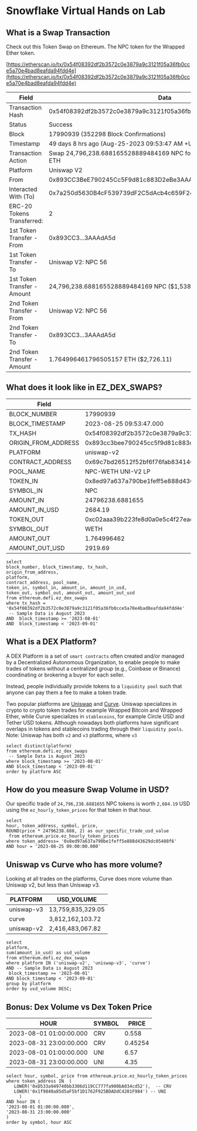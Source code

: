 # Snowflake Virtual Hands on Lab

## What is a Swap Transaction

Check out this Token Swap on Ethereum. The NPC token for the Wrapped Ether token.

[https://etherscan.io/tx/0x54f08392df2b3572c0e3879a9c3121f05a36fb0cce5a70e4bad8eafda94fdd4e](https://etherscan.io/tx/0x54f08392df2b3572c0e3879a9c3121f05a36fb0cce5a70e4bad8eafda94fdd4e)

| Field                       | Data                                                                   |
|-----------------------------|------------------------------------------------------------------------|
| Transaction Hash            | 0x54f08392df2b3572c0e3879a9c3121f05a36fb0cce5a70e4bad8eafda94fdd4e |
| Status                      | Success                                                                |
| Block                       | 17990939 (352298 Block Confirmations)                                  |
| Timestamp                   | 49 days 8 hrs ago (Aug-25-2023 09:53:47 AM +UTC)                       |
| Transaction Action          | Swap 24,796,238.688165528889484169 NPC for 1.764996461796505157 ETH   |
| Platform                    | Uniswap V2                                                             |
| From                        | 0x893CC3BeE790245Cc5F9d81c883D2eBe3AAAdA5d                              |
| Interacted With (To)        | 0x7a250d5630B4cF539739dF2C5dAcb4c659F2488D (Uniswap V2: Router 2)      |
| ERC-20 Tokens Transferred:  | 2                                                                      |
| 1st Token Transfer - From   | 0x893CC3...3AAAdA5d                                                    |
| 1st Token Transfer - To     | Uniswap V2: NPC 56                                                      |
| 1st Token Transfer - Amount | 24,796,238.688165528889484169 NPC ($1,538.36)                          |
| 2nd Token Transfer - From   | Uniswap V2: NPC 56                                                      |
| 2nd Token Transfer - To     | 0x893CC3...3AAAdA5d                                                    |
| 2nd Token Transfer - Amount | 1.764996461796505157 ETH ($2,726.11)                                   |

## What does it look like in EZ_DEX_SWAPS?

| Field               | Data                                                                      |
|---------------------|---------------------------------------------------------------------------|
| BLOCK_NUMBER        | 17990939                                                                  |
| BLOCK_TIMESTAMP     | 2023-08-25 09:53:47.000                                                   |
| TX_HASH             | 0x54f08392df2b3572c0e3879a9c3121f05a36fb0cce5a70e4bad8eafda94fdd4e   |
| ORIGIN_FROM_ADDRESS | 0x893cc3bee790245cc5f9d81c883d2ebe3aaada5d                                |
| PLATFORM            | uniswap-v2                                                                |
| CONTRACT_ADDRESS    | 0x69c7bd26512f52bf6f76fab834140d13dda673ca                                |
| POOL_NAME           | NPC-WETH UNI-V2 LP                                                        |
| TOKEN_IN            | 0x8ed97a637a790be1feff5e888d43629dc05408f6                                |
| SYMBOL_IN           | NPC                                                                       |
| AMOUNT_IN           | 24796238.6881655                                                          |
| AMOUNT_IN_USD       | 2684.19                                                                   |
| TOKEN_OUT           | 0xc02aaa39b223fe8d0a0e5c4f27ead9083c756cc2                                |
| SYMBOL_OUT          | WETH                                                                      |
| AMOUNT_OUT          | 1.764996462                                                               |
| AMOUNT_OUT_USD      | 2919.69                                                                   |


```
select 
block_number, block_timestamp, tx_hash, 
origin_from_address,
platform,
contract_address, pool_name, 
token_in, symbol_in, amount_in, amount_in_usd,
token_out, symbol_out, amount_out, amount_out_usd
from ethereum.defi.ez_dex_swaps
where tx_hash = '0x54f08392df2b3572c0e3879a9c3121f05a36fb0cce5a70e4bad8eafda94fdd4e'
 -- Sample Data is August 2023
AND  block_timestamp >= '2023-08-01'
AND  block_timestamp < '2023-09-01'
```

## What is a DEX Platform?

A DEX Platform is a set of `smart contracts` often created and/or managed by a Decentralized Autonomous Organization, 
to enable people to make trades of tokens without a centralized group (e.g., Coinbase or Binance) coordinating or brokering 
a buyer for each seller. 

Instead, people individually provide tokens to a `liquidity pool` such that anyone can pay them a fee to make a token trade.

Two popular platforms are [Uniswap](https://app.uniswap.org/swap) and [Curve](https://curve.fi/#/ethereum/swap). Uniswap specializes in crypto to crypto token trades for example Wrapped Bitcoin and Wrapped Ether, while Curve specializes in `stablecoins`, for example Circle USD and Tether USD tokens. Although nowadays both platforms have significant overlaps in tokens and stablecoins trading through their `liquidity pools`. Note: Uniswap has both `v2` and `v3` platforms, where `v3` 

```
select distinct(platform)
from ethereum.defi.ez_dex_swaps
 -- Sample Data is August 2023
where block_timestamp >= '2023-08-01'
AND block_timestamp < '2023-09-01'
order by platform ASC
```

## How do you measure Swap Volume in USD?

Our specific trade of `24,796,238.6881655` NPC tokens is worth `2,684.19` USD using the `ez_hourly_token_prices`
for that token in that hour.

```
select 
hour, token_address, symbol, price,
ROUND(price * 24796238.688, 2) as our_specific_trade_usd_value
 from ethereum.price.ez_hourly_token_prices
where token_address= '0x8ed97a637a790be1feff5e888d43629dc05408f6'
AND hour = '2023-08-25 09:00:00.000'
```

## Uniswap vs Curve who has more volume?

Looking at all trades on the platforms, Curve does more 
volume than Uniswap v2, but less than Uniswap v3.

| PLATFORM   | USD_VOLUME         |
|------------|--------------------|
| uniswap-v3 | 13,759,835,329.05  |
| curve      | 3,812,162,103.72   |
| uniswap-v2 | 2,416,483,067.82   |

```
select 
platform,
sum(amount_in_usd) as usd_volume
from ethereum.defi.ez_dex_swaps 
where platform IN ('uniswap-v2', 'uniswap-v3', 'curve')
AND -- Sample Data is August 2023
 block_timestamp >= '2023-08-01'
AND block_timestamp < '2023-09-01'
group by platform
order by usd_volume DESC;
```

## Bonus: Dex Volume vs Dex Token Price

| HOUR                     | SYMBOL | PRICE  |
|--------------------------|--------|--------|
| 2023-08-01 01:00:00.000  | CRV    | 0.558  |
| 2023-08-31 23:00:00.000  | CRV    | 0.45254|
| 2023-08-01 01:00:00.000  | UNI    | 6.57   |
| 2023-08-31 23:00:00.000  | UNI    | 4.35   |

```
select hour, symbol, price from ethereum.price.ez_hourly_token_prices
where token_address IN  (
   LOWER('0xD533a949740bb3306d119CC777fa900bA034cd52'),  -- CRV
   LOWER('0x1f9840a85d5aF5bf1D1762F925BDADdC4201F984') -- UNI
     )
AND hour IN (
'2023-08-01 01:00:00.000',
'2023-08-31 23:00:00.000'
)
order by symbol, hour ASC
```
